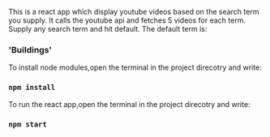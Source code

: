 This is a react app which display youtube videos based on the search term you supply. It calls the youtube api and fetches 5 videos for each term. Supply any search term and hit default.
The default term is:
### 'Buildings'

To install node modules,open the terminal in the project direcotry and write:
### `npm install`

To run the react app,open the terminal in the project direcotry and write:
### `npm start`